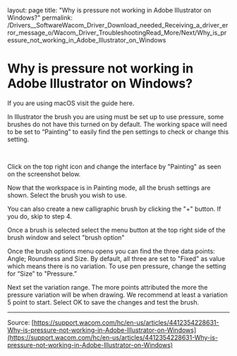layout: page
title: "Why is pressure not working in Adobe Illustrator on Windows?"
permalink: /Drivers__SoftwareWacom_Driver_Download_needed_Receiving_a_driver_error_message_o/Wacom_Driver_TroubleshootingRead_More/Next/Why_is_pressure_not_working_in_Adobe_Illustrator_on_Windows

# Why is pressure not working in Adobe Illustrator on Windows?

If you are using macOS visit the guide here.


In Illustrator the brush you are using must be set up to use pressure, some brushes do not have this turned on by default. The working space will need to be set to “Painting” to easily find the pen settings to check or change this setting.


 

Click on the top right icon and change the interface by "Painting" as seen on the screenshot below.




Now that the workspace is in Painting mode, all the brush settings are shown. Select the brush you wish to use.

You can also create a new calligraphic brush by clicking the "+" button. If you do, skip to step 4.


Once a brush is selected select the menu button at the top right side of the brush window and select "brush option"




Once the brush options menu opens you can find the three data points: Angle; Roundness and Size. By default, all three are set to "Fixed" as value which means there is no variation. To use pen pressure, change the setting for “Size” to "Pressure.”




Next set the variation range. The more points attributed the more the pressure variation will be when drawing. We recommend at least a variation 5 point to start.
Select OK to save the changes and test the brush.

---
Source: [https://support.wacom.com/hc/en-us/articles/4412354228631-Why-is-pressure-not-working-in-Adobe-Illustrator-on-Windows](https://support.wacom.com/hc/en-us/articles/4412354228631-Why-is-pressure-not-working-in-Adobe-Illustrator-on-Windows)
